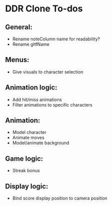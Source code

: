 # DDR Clone To-dos

## General:
- Rename noteColumn name for readability?
- Rename gltfName 
## Menus:
- Give visuals to character selection
## Animation logic:
- Add hit/miss animations
- Filter animations to specific characters
## Animation:
- Model character
- Animate moves
- Model/animate background
## Game logic:
- Streak bonus
## Display logic:
- Bind score display position to camera position
